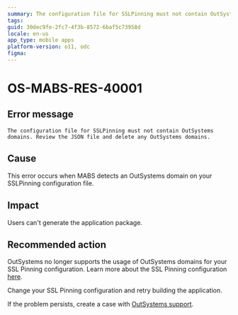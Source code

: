 ```yaml
---
summary: The configuration file for SSLPinning must not contain OutSystems domains. Review the JSON file and delete any OutSystems domains.
tags:
guid: 30dec9fe-2fc7-4f3b-8572-6baf5c73958d
locale: en-us
app_type: mobile apps
platform-version: o11, odc
figma:
---
```


# OS-MABS-RES-40001

## Error message

`The configuration file for SSLPinning must not contain OutSystems domains. Review the JSON file and delete any OutSystems domains.`

## Cause

This error occurs when MABS detects an OutSystems domain on your SSLPinning configuration file.

## Impact

Users can't generate the application package.

## Recommended action

OutSystems no longer supports the usage of OutSystems domains for your SSL Pinning configuration. Learn more about the SSL Pinning configuration [here](https://success.outsystems.com/Documentation/11/Extensibility_and_Integration/Mobile_Plugins/SSL_Pinning_Plugin#important-note-about-certificates).

Change your SSL Pinning configuration and retry building the application.

If the problem persists, create a case with [OutSystems support](https://www.outsystems.com/support/portal/open-support-case?ErrorCode=OS-MABS-RES-40001).
